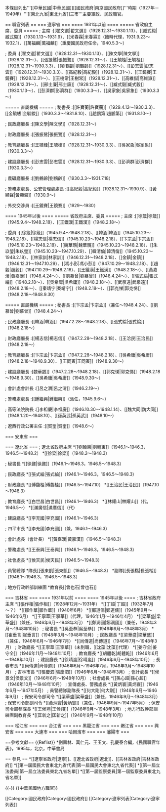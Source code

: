 本條目列出'''[[中華民國|中華民國]][[國民政府|南京國民政府]]'''時期（1927年－1949年）'''[[東北九省|東北九省]]三市'''主要軍政、民政職官。

== 職官列表 ==
=== 遼寧省 ===
==== 1931年以前 ====
===== 省政府主席、委員 =====
; 主席
:[[翟文選|翟文選]]（1928.12.31～1930.1.13）、[[臧式毅|臧式毅]]（1930.1.13～1931.9）、[[米春霖|米春霖]]（臨時代理，1931.9.23～1932.1）、[[萬福麟|萬福麟]]（重慶國民政府任命，1940.5.3～）

; 委員
:[[翟文選|翟文選]]（1928.12.31～1930.1.13）、[[陳文學|陳文學]]（1928.12.31～）、[[張振鷺|張振鷺]]（1928.12.31～）、[[王毓桂|王毓桂]]（1928.12.31～1930.3.3）、[[劉鶴齡|劉鶴齡]]（1928.12.31～）、[[彭志雲|彭志雲]]（1928.12.31～1930.3.3）、[[高紀毅|高紀毅]]（1928.12.31～）、[[王鏡賽|王鏡賽]]（1928.12.31～）、[[王樹常|王樹常]]（1928.12.31～）、[[高維嶽|高維嶽]]（1928.12.31～）、[[邢士廉|邢士廉]]（1928.12.31～）、[[臧式毅|臧式毅]]（1930.1.13～）、[[彭濟群|彭濟群]]（1930.3.3～）、[[吳家象|吳家象]]（1930.3.3～）

===== 直屬機構 =====
; 秘書長
:[[許寶蘅|許寶蘅]]（1929.4.12～1930.3.3）、[[金毓紱|金毓紱]]（1930.3.3～1931.8.10）、[[趙鵬第|趙鵬第]]（1931.8.10～）

; 民政廳廳長
:[[陳文學|陳文學]]（1928.12.31～）

; 財政廳廳長
:[[張振鷺|張振鷺]]（1928.12.31～）

; 教育廳廳長
:[[王毓桂|王毓桂]]（1928.12.31～1930.3.3）、[[吳家象|吳家象]]（1930.3.3～）

; 建設廳廳長
:[[彭志雲|彭志雲]]（1928.12.31～1930.3.3）、[[彭濟群|彭濟群]]（1930.3.3～）

; 農礦廳廳長
:[[劉鶴齡|劉鶴齡]]（1930.3.3～1931.7.18）

; 警務處處長、公安管理處處長
:[[高紀毅|高紀毅]]（1928.12.31～1930.9）、[[黃顯聲|黃顯聲]]（1930.9～）

; 外交交涉員
:[[王鏡賽|王鏡賽]]（1929～1930）

==== 1945年以後 ====
===== 省政府主席、委員 =====
; 主席
:[[徐箴|徐箴]]（1945.9.4～1948.2.18）、[[王鐵漢|王鐵漢]]（1948.2.18～）

; 委員
:[[徐箴|徐箴]]（1945.9.4～1948.2.18）、[[韓涵|韓涵]]（1945.10.23～1948.2.18）、[[楊志信|楊志信]]（1945.10.23～1948.2.18）、[[卞宗孟|卞宗孟]]（1945.10.23～1948.2.18）、[[魏華鵾|魏華鵾]]（1945.10.23～1948.2.18）、[[朱玖瑩|朱玖瑩]]（1945.10.23～1947.10.29）、[[韓清倫|韓清倫]]（1945.10.23～1948.2.18）、[[林家訓|林家訓]]（1946.12.31～1948.2.18）、[[金鎮|金鎮]]（1946.12.31～1947.10.29）、[[馮小彭|馮小彭]]（1947.10.29～1948.2.18）、[[趙毅|趙毅]]（1947.10.29～1948.2.18）、[[王鐵漢|王鐵漢]]（1948.2.18～）、[[黃嘉漢|黃嘉漢]]（1948.4.24～）、[[劉慕曾|劉慕曾]]（1948.4.24～）、[[張式綸|張式綸]]（1948.2.18～）、[[吳希庸|吳希庸]]（1948.2.18～）、[[武泉遠|武泉遠]]（1948.2.18～）、[[秦靖宇|秦靖宇]]（1948.2.18～）、[[郭克悌|郭克悌]]（1948.2.18～1948.9.30）

===== 直屬機構 =====
; 秘書長
:[[卞宗孟|卞宗孟]]（兼任～1948.4.24）、[[劉慕曾|劉慕曾]]（1948.4.24～）

; 民政廳廳長
:[[韓涵|韓涵]]（1947.2.28～1948.2.18）、[[張式綸|張式綸]]（1948.2.18～）

; 財政廳廳長
:[[楊志信|楊志信]]（1947.2.28～1948.2.18）、[[王洽民|王洽民]]（1948.2.18～）

; 教育廳廳長
:[[卞宗孟|卞宗孟]]（1947.2.28～1948.2.18）、[[吳希庸|吳希庸]]（1948.2.18～1948.9.30）、[[王同寅|王同寅]]（1948.9.30～）

; 建設廳廳長
:[魏華鵾]]（1947.2.28～1948.2.18）、[[郭克悌|郭克悌]]（1948.2.18～1948.9.30）、[[吳希庸|吳希庸]]（1948.9.30～）

; 會計處會計長
:[[呂之渭|呂之渭]]（1946.2.19～）

; 警務處處長
:[[鍾繼興|鍾繼興]]（派任，1945.9.6～）

; 高等法院院長
:[[李祖慶|李祖慶]]（1946.10.30～1948.1.14）、[[魏大同|魏大同]]（1948.1.20～1948.10）、[[孫英武|孫英武]]（1948.10～）

; 遼西行政公署主任
:[[賀奎|賀奎]]（1948.6～）

=== 安東省 ===

=== 遼北省 ===
; 遼北省政府主席
*[[劉翰東|劉翰東]]（1946.1～1946.3，1946.5～1948.2）
*[[徐梁|徐梁]]（1948.2～1948.3）

; 秘書長
*[[徐鼐|徐鼐]]（1946.1～1946.3，1946.5～1948.3）

; 民政廳長
*[[張式綸|張式綸]]（1946.1～1946.3，1946.5～1948.3）

; 財政廳長
*[[傅馥桂|傅馥桂]]（1946.5～1947.10）
*[[王洽民|王洽民]]（1947.10～1948.3）

; 教育廳長
*[[白世昌|白世昌]]（1946.1～1946.3）
*[[林耀山|林耀山]]（代，1946.5～）
*[[滿廣信|滿廣信]]（代）

; 建設廳長
*[[李充國|李充國]]（1946.1～1946.3）

; 四平市長
*[[李充國|李充國]]（兼，1946.1～1946.3）

; 會計處長（會計長） 
*[[黃嘉漢|黃嘉漢]]（1946.5～1948.3）

; 警務處長
*[[王泰興|王泰興]]（1946.1～1946.3，1946.5～1948.3）

; 社會處長
*[[侯天民|侯天民]]（1946.5～1948.3）

; 員警總隊
*隊長[[張東凱|張東凱]]（1946.5～1948.3）
*副隊[[長張楷|長張楷]]（1946.1～1946.3，1946.5～1948.3）

; 地方行政幹部訓練團
*教育長[[曾也石|曾也石]]

=== 吉林省 ===
==== 1931年以前 ====
==== 1945年以後 ====
; 吉林省政府主席
*[[張作相|張作相]]（1928年12月～1931年）
*[[丁超|丁超]]（1932年7月～？）
*[[鄒作華|鄒作華]]（1940年6月）
*[[鄭道儒|鄭道儒]]（1945年9月～1946年6月）
*[[王寧華|王寧華]]（代理，1946年1月～1946年4月）
*[[梁華盛|梁華盛]]（兼任，1946年6月～1948年3月）
*[[鄭洞國|鄭洞國]]（兼任，1948年3月～1948年10月）
; 秘書長
*[[吳至恭|吳至恭]]（1946年6月～1948年3月）
*[[崔垂言|崔垂言]]（1948年3月～1948年10月）
; 民政廳長
*[[梁華盛|梁華盛]]（兼任，1946年6月～1946年7月）
*[[尚傳道|尚傳道]]（1946年7月～1948年3月）
; 財政廳長
*[[王寧華|王寧華]]（未到職，[[沈藻|沈藻]]代理）
*[[姜守全|姜守全]]（1946年11月～1948年10月）
; 教育廳長
*[[胡體乾|胡體乾]]（1946年6月～1948年10月）
; 建設廳長
*[[徐晴嵐|徐晴嵐]]（1946年6月～1948年10月）
; 長春市長
*[[尚傳道|尚傳道]]（1946年6月～1946年7月，1948年3月～1948年10月）
; 吉林市長
*[[張慶泗|張慶泗]]（1946年6月～1948年3月）
; 會計處長
*[[侯景文|侯景文]]（1946年6月～1948年10月）
; 社會處長
*[[孫心超|孫心超]]（1946年10月～1948年10月）
; 宣傳處長、警務處長
*[[黃炳寰|黃炳寰]]（1946年6月～1947年5月）
; 員警總隊副隊長
*[[何大剛|何大剛]]（1946年6月～1946年9月）
; 保安司令部司令
*[[梁華盛|梁華盛]]（兼任，1946年9月～1948年3月）
; 保安司令部副司令
*[[黃炳寰|黃炳寰]]（兼任，1946年9月～1947年5月）
; 保安司令部參謀長
*[[王候翔|王候翔]]（1946年9月～1948年3月）
; 地方行政幹部訓練團副教育長
*[[匡新之|匡新之]]（1946年9月～1948年10月）

=== 松江省 ===
=== 合江省 ===
=== 黑龍江省 ===
=== 嫩江省 ===
=== 興安省 ===
=== 大連市 ===
=== 哈爾濱市 ===
=== 瀋陽市 ===

==參考文獻==
{{Reflist}}
*劉壽林、萬仁元、王玉文、孔慶泰合編，《民國職官年表》，1995年，北京，中華書局

== 參見 ==
*[[遼寧省政府|遼寧]]、[[遼北省政府|遼北]]、[[吉林省政府|吉林省政府]]
*[[第一屆國民大會東北九省代表|第一屆國民大會東北九省代表]]
*[[第一屆立法委員|第一屆立法委員東北九省名單]]
*[[第一屆監察委員|第一屆監察委員東北九省名單]]

{{-}}
{{中華民國地方職官}}

[[Category:國民政府|Category:國民政府]]
[[Category:遼寧列表|Category:遼寧列表]]